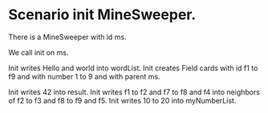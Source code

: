 # Scenario init MineSweeper.

There is a MineSweeper with id ms. 

We call init on ms.

Init writes Hello and world into wordList.
Init creates Field cards with id f1 to f9 
and with number 1 to 9
and with parent ms.

Init writes 42 into result. 
Init writes f1 to f2 and f7 to f8 and f4 into neighbors of f2 to f3 and f8 to f9 and f5.
Init writes 10 to 20 into myNumberList.

<!--We expect that ms has fields f1 to f9.-->


 